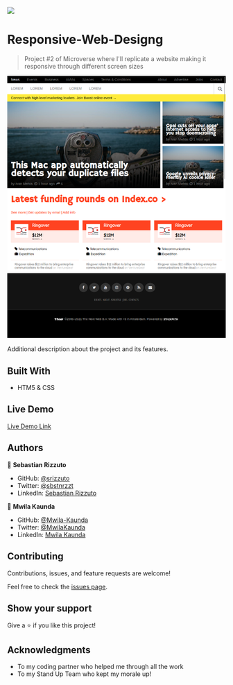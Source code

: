 ![](https://img.shields.io/badge/Microverse-blueviolet)

# Responsive-Web-Designg

> Project #2 of Microverse where I'll replicate a website making it responsive through different screen sizes

![screenshot](img/readme_ss.png)

Additional description about the project and its features.

## Built With

- HTM5 & CSS

## Live Demo

[Live Demo Link](https://srizzuto.github.io/Responsive-Web-Design/.)


## Authors

👤 **Sebastian Rizzuto**

- GitHub: [@srizzuto](https://github.com/srizzuto)
- Twitter: [@sbstnrzzt](https://twitter.com/sbstnrzzt)
- LinkedIn: [Sebastian Rizzuto](https://www.linkedin.com/in/srizzuto/)

👤 **Mwila Kaunda**


- GitHub: [@Mwila-Kaunda](https://github.com/mwila-kaunda)
- Twitter: [@MwilaKaunda](https://twitter.com/MwilaKaunda) 
- LinkedIn: [Mwila Kaunda](https://linkedin.com/Mwilakaunda) 
## Contributing

Contributions, issues, and feature requests are welcome!

Feel free to check the [issues page](https://github.com/srizzuto/Responsive-Web-Design/issues).

## Show your support

Give a ⭐️ if you like this project!

## Acknowledgments

- To my coding partner who helped me through all the work
- To my Stand Up Team who kept my morale up!
